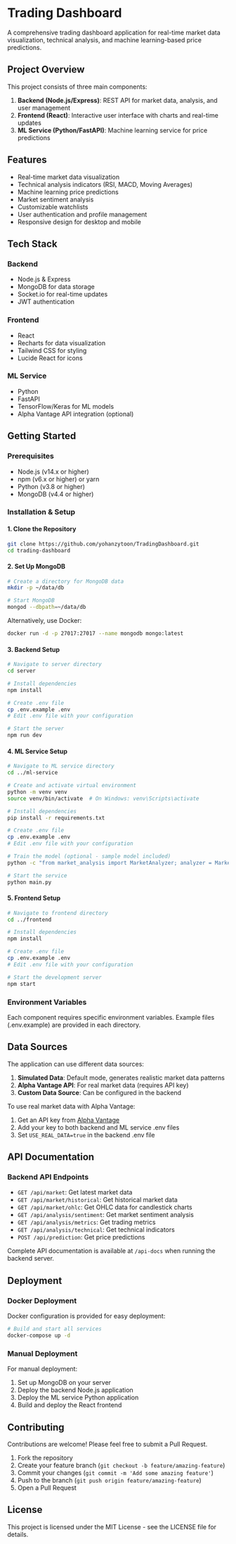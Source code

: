 # Trading Dashboard

A comprehensive trading dashboard application for real-time market data visualization, technical analysis, and machine learning-based price predictions.


## Project Overview

This project consists of three main components:

1. **Backend (Node.js/Express)**: REST API for market data, analysis, and user management
2. **Frontend (React)**: Interactive user interface with charts and real-time updates
3. **ML Service (Python/FastAPI)**: Machine learning service for price predictions

## Features

- Real-time market data visualization
- Technical analysis indicators (RSI, MACD, Moving Averages)
- Machine learning price predictions
- Market sentiment analysis
- Customizable watchlists
- User authentication and profile management
- Responsive design for desktop and mobile

## Tech Stack

### Backend
- Node.js & Express
- MongoDB for data storage
- Socket.io for real-time updates
- JWT authentication

### Frontend
- React
- Recharts for data visualization
- Tailwind CSS for styling
- Lucide React for icons

### ML Service
- Python
- FastAPI
- TensorFlow/Keras for ML models
- Alpha Vantage API integration (optional)

## Getting Started

### Prerequisites
- Node.js (v14.x or higher)
- npm (v6.x or higher) or yarn
- Python (v3.8 or higher)
- MongoDB (v4.4 or higher)

### Installation & Setup

#### 1. Clone the Repository
```bash
git clone https://github.com/yohanzytoon/TradingDashboard.git
cd trading-dashboard
```

#### 2. Set Up MongoDB
```bash
# Create a directory for MongoDB data
mkdir -p ~/data/db

# Start MongoDB
mongod --dbpath=~/data/db
```

Alternatively, use Docker:
```bash
docker run -d -p 27017:27017 --name mongodb mongo:latest
```

#### 3. Backend Setup
```bash
# Navigate to server directory
cd server

# Install dependencies
npm install

# Create .env file
cp .env.example .env
# Edit .env file with your configuration

# Start the server
npm run dev
```

#### 4. ML Service Setup
```bash
# Navigate to ML service directory
cd ../ml-service

# Create and activate virtual environment
python -m venv venv
source venv/bin/activate  # On Windows: venv\Scripts\activate

# Install dependencies
pip install -r requirements.txt

# Create .env file
cp .env.example .env
# Edit .env file with your configuration

# Train the model (optional - sample model included)
python -c "from market_analysis import MarketAnalyzer; analyzer = MarketAnalyzer(); analyzer.train_model(epochs=20)"

# Start the service
python main.py
```

#### 5. Frontend Setup
```bash
# Navigate to frontend directory
cd ../frontend

# Install dependencies
npm install

# Create .env file
cp .env.example .env
# Edit .env file with your configuration

# Start the development server
npm start
```

### Environment Variables

Each component requires specific environment variables. Example files (.env.example) are provided in each directory.

## Data Sources

The application can use different data sources:

1. **Simulated Data**: Default mode, generates realistic market data patterns
2. **Alpha Vantage API**: For real market data (requires API key)
3. **Custom Data Source**: Can be configured in the backend

To use real market data with Alpha Vantage:
1. Get an API key from [Alpha Vantage](https://www.alphavantage.co/support/#api-key)
2. Add your key to both backend and ML service .env files
3. Set `USE_REAL_DATA=true` in the backend .env file


## API Documentation

### Backend API Endpoints

- `GET /api/market`: Get latest market data
- `GET /api/market/historical`: Get historical market data
- `GET /api/market/ohlc`: Get OHLC data for candlestick charts
- `GET /api/analysis/sentiment`: Get market sentiment analysis
- `GET /api/analysis/metrics`: Get trading metrics
- `GET /api/analysis/technical`: Get technical indicators
- `POST /api/prediction`: Get price predictions

Complete API documentation is available at `/api-docs` when running the backend server.

## Deployment

### Docker Deployment
Docker configuration is provided for easy deployment:

```bash
# Build and start all services
docker-compose up -d
```

### Manual Deployment
For manual deployment:

1. Set up MongoDB on your server
2. Deploy the backend Node.js application
3. Deploy the ML service Python application
4. Build and deploy the React frontend

## Contributing

Contributions are welcome! Please feel free to submit a Pull Request.

1. Fork the repository
2. Create your feature branch (`git checkout -b feature/amazing-feature`)
3. Commit your changes (`git commit -m 'Add some amazing feature'`)
4. Push to the branch (`git push origin feature/amazing-feature`)
5. Open a Pull Request

## License

This project is licensed under the MIT License - see the LICENSE file for details.
